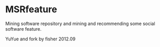 MSRfeature
==========

Mining software repository and mining and recommending some social software feature.


YuYue and fork by fisher
2012.09
